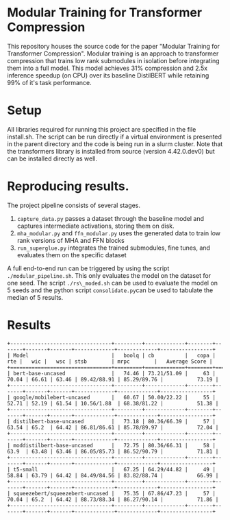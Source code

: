 # Modular Training for Transformer Compression

This repository houses the source code for the paper "Modular Training for Transformer Compression". Modular training is an approach to transformer compression that trains low rank submodules in isolation before integrating them into a full model. This model achieves 31\% compression and 2.5x inference speedup (on CPU) over its baseline DistilBERT while retaining 99% of it's task performance.


# Setup

All libraries required for running this project are specified in the file install.sh. The script can be run directly if a virtual environment is presented in the parent directory and the code is being run in a slurm cluster. Note that the transformers library is installed from source (version 4.42.0.dev0) but can be installed directly as well.


# Reproducing results.

The project pipeline consists of several stages.

1. `capture_data.py` passes a dataset through the baseline model and captures intermediate activations, storing them on disk.
2. `mha_modular.py` and `ffn_modular.py` uses the generated data to train low rank versions of MHA and FFN blocks
3. `run_superglue.py` integrates the trained submodules, fine tunes, and evaluates them on the specific dataset

A full end-to-end run can be triggered by using the script `./modular_pipeline.sh`. This only evaluates the model on the dataset for one seed. The script `./rs\_moded.sh` can be used to evaluate the model on 5 seeds and the python script `consolidate.py`can be used to tabulate the median of 5 results.

# Results

```
+---------------------------------+---------+-------------+--------+-------+-------+-------+-------------+-------------+-----------------+
| Model                           |   boolq | cb          |   copa |   rte |   wic |   wsc | stsb        | mrpc        |   Average Score |
+=================================+=========+=============+========+=======+=======+=======+=============+=============+=================+
| bert-base-uncased               |   74.46 | 73.21/51.09 |     63 | 70.04 | 66.61 | 63.46 | 89.42/88.91 | 85.29/89.76 |           73.19 |
+---------------------------------+---------+-------------+--------+-------+-------+-------+-------------+-------------+-----------------+
| google/mobilebert-uncased       |   60.67 | 50.00/22.22 |     55 | 52.71 | 52.19 | 61.54 | 10.56/1.88  | 68.38/81.22 |           51.38 |
+---------------------------------+---------+-------------+--------+-------+-------+-------+-------------+-------------+-----------------+
| distilbert-base-uncased         |   73.18 | 80.36/66.39 |     57 | 63.54 | 65.2  | 64.42 | 86.81/86.61 | 85.78/89.97 |           72.04 |
+---------------------------------+---------+-------------+--------+-------+-------+-------+-------------+-------------+-----------------+
| moddistilbert-base-uncased      |   72.75 | 80.36/66.31 |     58 | 63.9  | 63.48 | 63.46 | 86.05/85.73 | 86.52/90.79 |           71.81 |
+---------------------------------+---------+-------------+--------+-------+-------+-------+-------------+-------------+-----------------+
| t5-small                        |   67.25 | 64.29/44.82 |     49 | 58.84 | 63.79 | 64.42 | 84.49/84.56 | 83.82/88.74 |           66.99 |
+---------------------------------+---------+-------------+--------+-------+-------+-------+-------------+-------------+-----------------+
| squeezebert/squeezebert-uncased |   75.35 | 67.86/47.23 |     57 | 70.04 | 65.2  | 64.42 | 88.73/88.34 | 86.27/90.14 |           71.86 |
+---------------------------------+---------+-------------+--------+-------+-------+-------+-------------+-------------+-----------------+


```

